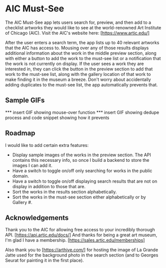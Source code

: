 # AIC Must-See

The AIC Must-See app lets users search for, preview, and then add to a checklist artworks they would like to see at the world-renowned Art Institute of Chicago (AIC).
Visit the AIC's website here: [https://www.artic.edu/]

After the user enters a search term, the app lists up to 40 relevant artworks that the AIC has access to. Mousing over any of those results displays additional information about the work in the middle preview section, along with either a button to add the work to the must-see list or a notification that the work is not currently on display. If the user sees a work they are interested in, they can click the button in the preview section to add that work to the must-see list, along with the gallery location of that work to make finding it in the museum a breeze. Don't worry about accidentally adding duplicates to the must-see list, the app automatically prevents that. 

## Sample GIFs
*** insert GIF showing mouse-over function
*** insert GIF showing dedupe process and code snippet showing how it prevents

## Roadmap
I would like to add certain extra features:
 - Display sample images of the works in the preview section. The API contains this necessary info, so once I build a backend to store the images I can add it.
 - Have a switch to toggle on/off only searching for works in the public domain.
 - Have a switch to toggle on/off displaying search results that are not on display in addition to those that are. 
 - Sort the works in the results section alphabetically.
 - Sort the works in the must-see section either alphabetically or by Gallery #.

## Acknowledgements
Thank you to the AIC for allowing free access to your incredibly thorough API. [https://api.artic.edu/docs/]
And thanks for being a great art museum, I'm glad I have a membership. [https://sales.artic.edu/memberships]

Also thank you to [https://arthive.com/] for hosting the image of La Grande Jatte used for the background photo in the search section (and to Georges Seurat for painting it in the first place). 